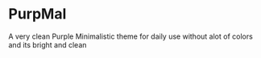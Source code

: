 # PurpMal
A very clean Purple Minimalistic theme for daily use without alot of colors and its bright and clean
